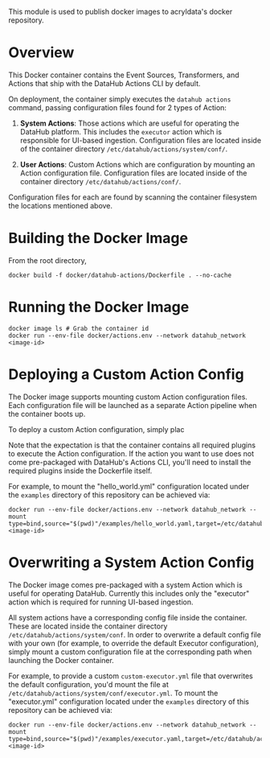 This module is used to publish docker images to acryldata's docker repository. 

# Overview

This Docker container contains the Event Sources, Transformers, and Actions that ship with the DataHub Actions CLI by default. 

On deployment, the container simply executes the `datahub actions` command, passing configuration files found for 2 types of Action:

1. **System Actions**: Those actions which are useful for operating the DataHub platform. This includes the `executor` action which is responsible for UI-based ingestion. Configuration files are located inside of the container directory `/etc/datahub/actions/system/conf/`.

2. **User Actions**: Custom Actions which are configuration by mounting an Action configuration file. Configuration files are located inside of the container directory `/etc/datahub/actions/conf/`.

Configuration files for each are found by scanning the container filesystem the locations mentioned above.

# Building the Docker Image 

From the root directory,

```
docker build -f docker/datahub-actions/Dockerfile . --no-cache
```

# Running the Docker Image

```
docker image ls # Grab the container id 
docker run --env-file docker/actions.env --network datahub_network <image-id>
```

# Deploying a Custom Action Config

The Docker image supports mounting custom Action configuration files. Each configuration file will be launched as a separate Action pipeline when the container boots up.

To deploy a custom Action configuration, simply plac

Note that the expectation is that the container contains all required plugins to execute the Action configuration. If the action you want to use does not come pre-packaged with DataHub's Actions CLI, you'll need to install the required plugins inside the Dockerfile itself. 

For example, to mount the "hello_world.yml" configuration located under the `examples` directory of this repository can be achieved via:

```
docker run --env-file docker/actions.env --network datahub_network --mount type=bind,source="$(pwd)"/examples/hello_world.yaml,target=/etc/datahub/actions/conf/hello_world.yaml <image-id>
```

# Overwriting a System Action Config

The Docker image comes pre-packaged with a system Action which is useful
for operating DataHub. Currently this includes only the "executor" action which is required for running UI-based ingestion. 

All system actions have a corresponding config file inside the container. These are located inside the container directory `/etc/datahub/actions/system/conf`. In order to overwrite a default config file with your own (for example, to override the default Executor configuration), simply mount a custom configuration file at the corresponding path when launching the Docker container. 

For example, to provide a custom `custom-executor.yml` file that overwrites the default configuration, you'd mount the file at `/etc/datahub/actions/system/conf/executor.yml`. To mount the "executor.yml" configuration located under the `examples` directory of this repository can be achieved via:

```
docker run --env-file docker/actions.env --network datahub_network --mount type=bind,source="$(pwd)"/examples/executor.yaml,target=/etc/datahub/actions/system/conf/executor.yaml <image-id>
```

